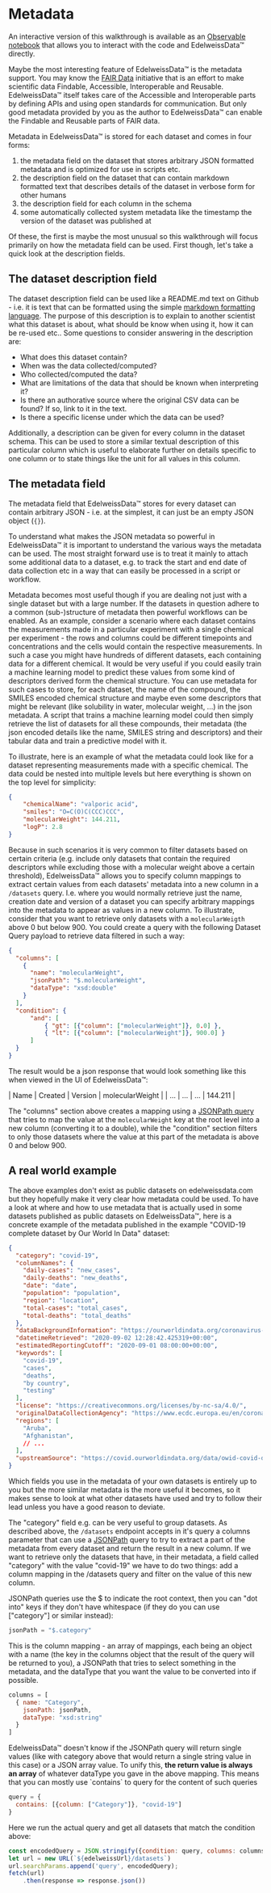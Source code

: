 # Metadata

<div class="message">
  <div class="message-body">
        An interactive version of this walkthrough is available as an <a target="_blank" href="https://observablehq.com/@danyx/edelweissdata-docs-metadata?collection=@danyx/edelweissdata-interactive-documentation">Observable notebook</a> that allows you to interact with the code and EdelweissData™ directly.
  </div>
</div>

Maybe the most interesting feature of EdelweissData™ is the metadata support. You may know the [FAIR Data](https://en.wikipedia.org/wiki/FAIR_data) initiative that is an effort to make scientific data Findable, Accessible, Interoperable and Reusable. EdelweissData™ itself takes care of the Accessible and Interoperable parts by defining APIs and using open standards for communication. But only good metadata provided by you as the author to EdelweissData™ can enable the Findable and Reusable parts of FAIR data.

Metadata in EdelweissData™ is stored for each dataset and comes in four forms:

1. the metadata field on the dataset that stores arbitrary JSON formatted metadata and is optimized for use in scripts etc.
2. the description field on the dataset that can contain markdown formatted text that describes details of the dataset in verbose form for other humans
3. the description field for each column in the schema
4. some automatically collected system metadata like the timestamp the version of the dataset was published at

Of these, the first is maybe the most unusual so this walkthrough will focus primarily on how the metadata field can be used. First though, let's take a quick look at the description fields.

## The dataset description field

The dataset description field can be used like a README.md text on Github - i.e. it is text that can be formatted using the simple [markdown formatting language](https://github.com/adam-p/markdown-here/wiki/Markdown-Cheatsheet). The purpose of this description is to explain to another scientist what this dataset is about, what should be know when using it, how it can be re-used etc.. Some questions to consider answering in the description are:

* What does this dataset contain?
* When was the data collected/computed?
* Who collected/computed the data?
* What are limitations of the data that should be known when interpreting it?
* Is there an authorative source where the original CSV data can be found? If so, link to it in the text.
* Is there a specific license under which the data can be used?

Additionally, a description can be given for every column in the dataset schema. This can be used to store a similar textual description of this particular column which is useful to elaborate further on details specific to one column or to state things like the unit for all values in this column.

## The metadata field

The metadata field that EdelweissData™ stores for every dataset can contain arbitrary JSON - i.e. at the simplest, it can just be an empty JSON object (`{}`).

To understand what makes the JSON metadata so powerful in EdelweissData™ it is important to understand the various ways the metadata can be used. The most straight forward use is to treat it mainly to attach some additional data to a dataset, e.g. to track the start and end date of data collection etc in a way that can easily be processed in a script or workflow.

Metadata becomes most useful though if you are dealing not just with a single dataset but with a large number. If the datasets in question adhere to a common (sub-)structure of metadata then powerful workflows can be enabled. As an example, consider a scenario where each dataset contains the measurements made in a particular experiment with a single chemical per experiment - the rows and columns could be different timepoints and concentrations and the cells would contain the respective measurements. In such a case you might have hundreds of different datasets, each containing data for a different chemical. It would be very useful if you could easily train a machine learning model to predict these values from some kind of descriptors derived form the chemical structure. You can use metadata for such cases to store, for each dataset, the name of the compound, the SMILES encoded chemical structure and maybe even some descriptors that might be relevant (like solubility in water, molecular weight, ...) in the json metadata. A script that trains a machine learning model could then simply retrieve the list of datasets for all these compounds, their metadata (the json encoded details like the name, SMILES string and descriptors) and their tabular data and train a predictive model with it.

To illustrate, here is an example of what the metadata could look like for a dataset representing measurements made with a specific chemical. The data could be nested into multiple levels but here everything is shown on the top level for simplicity:

```json
{
    "chemicalName": "valporic acid",
    "smiles": "O=C(O)C(CCC)CCC",
    "molecularWeight": 144.211,
    "logP": 2.8
}
```

Because in such scenarios it is very common to filter datasets based on certain criteria (e.g. include only datasets that contain the required descriptors while excluding those with a molecular weight above a certain threshold), EdelweissData™ allows you to specify column mappings to extract certain values from each datasets' metadata into a new column in a `/datasets` query. I.e. where you would normally retrieve just the name, creation date and version of a dataset you can specify arbitrary mappings into the metadata to appear as values in a new column. To illustrate, consider that you want to retrieve only datasets with a `molecularWeigth` above 0 but below 900. You could create a query with the following Dataset Query payload to retrieve data filtered in such a way:

```json
{
  "columns": [
    {
      "name": "molecularWeight",
      "jsonPath": "$.molecularWeight",
      "dataType": "xsd:double"
    }
  ],
  "condition": {
      "and": [
          { "gt": [{"column": ["molecularWeight"]}, 0.0] },
          { "lt": [{"column": ["molecularWeight"]}, 900.0] }
      ]
  }
}
```

The result would be a json response that would look something like this when viewed in the UI of EdelweissData™:

| Name | Created | Version | molecularWeight |
| ...  | ...     | ...     | 144.211         |

The "columns" section above creates a mapping using a [JSONPath query](https://goessner.net/articles/JsonPath/) that tries to map the value at the `molecularWeight` key at the root level into a new column (converting it to a double), while the "condition" section filters to only those datasets where the value at this part of the metadata is above 0 and below 900.

## A real world example

The above examples don't exist as public datasets on edelweissdata.com but they hopefully make it very clear how metadata could be used. To have a look at where and how to use metadata that is actually used in some datasets published as public datasets on EdelweissData™, here is a concrete example of the metadata published in the example "COVID-19 complete dataset by Our World In Data" dataset:

```json
{
  "category": "covid-19",
  "columnNames": {
    "daily-cases": "new_cases",
    "daily-deaths": "new_deaths",
    "date": "date",
    "population": "population",
    "region": "location",
    "total-cases": "total_cases",
    "total-deaths": "total_deaths"
  },
  "dataBackgroundInformation": "https://ourworldindata.org/coronavirus-source-data",
  "datetimeRetrieved": "2020-09-02 12:28:42.425319+00:00",
  "estimatedReportingCutoff": "2020-09-01 08:00:00+00:00",
  "keywords": [
    "covid-19",
    "cases",
    "deaths",
    "by country",
    "testing"
  ],
  "license": "https://creativecommons.org/licenses/by-nc-sa/4.0/",
  "originalDataCollectionAgency": "https://www.ecdc.europa.eu/en/coronavirus",
  "regions": [
    "Aruba",
    "Afghanistan",
    // ...
  ],
  "upstreamSource": "https://covid.ourworldindata.org/data/owid-covid-data.csv"
}
```

Which fields you use in the metadata of your own datasets is entirely up to you but the more similar metadata is the more useful it becomes, so it makes sense to look at what other datasets have used and try to follow their lead unless you have a good reason to deviate.

The "category" field e.g. can be very useful to group datasets. As described above, the `/datasets` endpoint accepts in it's query a columns parameter that can use a [JSONPath](https://goessner.net/articles/JsonPath/) query to try to extract a part of the metadata from every dataset and return the result in a new column. If we want to retrieve only the datasets that have, in their metadata, a field called "category" with the value "covid-19" we have to do two things: add a column mapping in the /datasets query and filter on the value of this new column.

JSONPath queries use the $ to indicate the root context, then you can "dot into" keys if they don't have whitespace (if they do you can use ["category"] or similar instead):

```javascript
jsonPath = "$.category"
```

This is the column mapping - an array of mappings, each being an object with a name (the key in the columns object that the result of the query will be returned to you), a JSONPath that tries to select something in the metadata, and the dataType that you want the value to be converted into if possible.

```javascript
columns = [
  { name: "Category",
    jsonPath: jsonPath,
    dataType: "xsd:string"
  }
]
```

EdelweissData™ doesn't know if the JSONPath query will return single values (like with category above that would return a single string value in this case) or a JSON array value. To unify this, **the return value is always an array** of whatever dataType you gave in the above mapping. This means that you can mostly use \`contains\` to query for the content of such queries

```javascript
query = {
  contains: [{column: ["Category"]}, "covid-19"]
}
```

Here we run the actual query and get all datasets that match the condition above:

```javascript
const encodedQuery = JSON.stringify({condition: query, columns: columns})
let url = new URL(`${edelweissUrl}/datasets`)
url.searchParams.append('query', encodedQuery);
fetch(url)
    .then(response => response.json())
```

